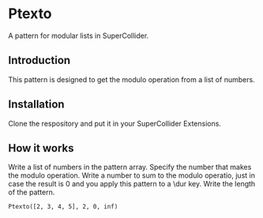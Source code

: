 # Ptexto
A pattern for modular lists in SuperCollider.

## Introduction
This pattern is designed to get the modulo operation from a list of numbers.

## Installation
Clone the respository and put it in your SuperCollider Extensions.

## How it works
Write a list of numbers in the pattern array. Specify the number that makes the modulo operation. Write a number to sum to the modulo operatio, just in case the result is 0 and you apply this pattern to a \dur key. Write the length of the pattern.
```
Ptexto([2, 3, 4, 5], 2, 0, inf)
```
